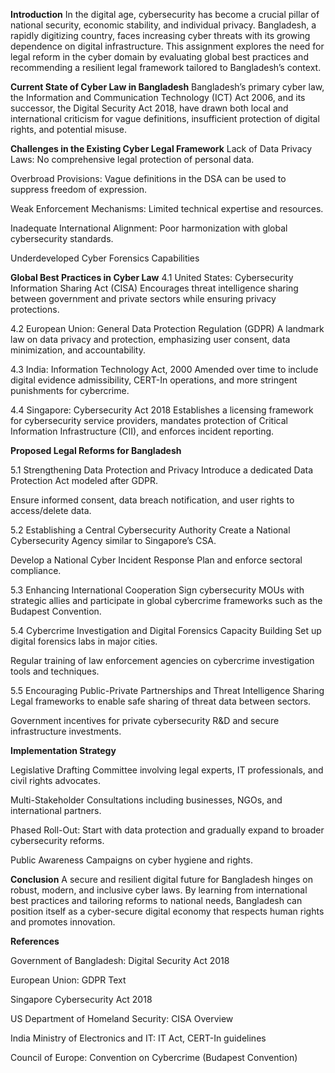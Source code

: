 **Introduction**
In the digital age, cybersecurity has become a crucial pillar of national security, economic stability, and individual privacy. Bangladesh, a rapidly digitizing country, faces increasing cyber threats with its growing dependence on digital infrastructure. This assignment explores the need for legal reform in the cyber domain by evaluating global best practices and recommending a resilient legal framework tailored to Bangladesh’s context.

**Current State of Cyber Law in Bangladesh**
Bangladesh’s primary cyber law, the Information and Communication Technology (ICT) Act 2006, and its successor, the Digital Security Act 2018, have drawn both local and international criticism for vague definitions, insufficient protection of digital rights, and potential misuse.

**Challenges in the Existing Cyber Legal Framework**
Lack of Data Privacy Laws: No comprehensive legal protection of personal data.

Overbroad Provisions: Vague definitions in the DSA can be used to suppress freedom of expression.

Weak Enforcement Mechanisms: Limited technical expertise and resources.

Inadequate International Alignment: Poor harmonization with global cybersecurity standards.

Underdeveloped Cyber Forensics Capabilities

**Global Best Practices in Cyber Law**
4.1 United States: Cybersecurity Information Sharing Act (CISA)
Encourages threat intelligence sharing between government and private sectors while ensuring privacy protections.

4.2 European Union: General Data Protection Regulation (GDPR)
A landmark law on data privacy and protection, emphasizing user consent, data minimization, and accountability.

4.3 India: Information Technology Act, 2000
Amended over time to include digital evidence admissibility, CERT-In operations, and more stringent punishments for cybercrime.

4.4 Singapore: Cybersecurity Act 2018
Establishes a licensing framework for cybersecurity service providers, mandates protection of Critical Information Infrastructure (CII), and enforces incident reporting.

**Proposed Legal Reforms for Bangladesh**

5.1 Strengthening Data Protection and Privacy
Introduce a dedicated Data Protection Act modeled after GDPR.

Ensure informed consent, data breach notification, and user rights to access/delete data.

5.2 Establishing a Central Cybersecurity Authority
Create a National Cybersecurity Agency similar to Singapore’s CSA.

Develop a National Cyber Incident Response Plan and enforce sectoral compliance.

5.3 Enhancing International Cooperation
Sign cybersecurity MOUs with strategic allies and participate in global cybercrime frameworks such as the Budapest Convention.

5.4 Cybercrime Investigation and Digital Forensics Capacity Building
Set up digital forensics labs in major cities.

Regular training of law enforcement agencies on cybercrime investigation tools and techniques.

5.5 Encouraging Public-Private Partnerships and Threat Intelligence Sharing
Legal frameworks to enable safe sharing of threat data between sectors.

Government incentives for private cybersecurity R&D and secure infrastructure investments.

**Implementation Strategy**

Legislative Drafting Committee involving legal experts, IT professionals, and civil rights advocates.

Multi-Stakeholder Consultations including businesses, NGOs, and international partners.

Phased Roll-Out: Start with data protection and gradually expand to broader cybersecurity reforms.

Public Awareness Campaigns on cyber hygiene and rights.

**Conclusion**
A secure and resilient digital future for Bangladesh hinges on robust, modern, and inclusive cyber laws. By learning from international best practices and tailoring reforms to national needs, Bangladesh can position itself as a cyber-secure digital economy that respects human rights and promotes innovation.

**References**

Government of Bangladesh: Digital Security Act 2018

European Union: GDPR Text

Singapore Cybersecurity Act 2018

US Department of Homeland Security: CISA Overview

India Ministry of Electronics and IT: IT Act, CERT-In guidelines

Council of Europe: Convention on Cybercrime (Budapest Convention)


